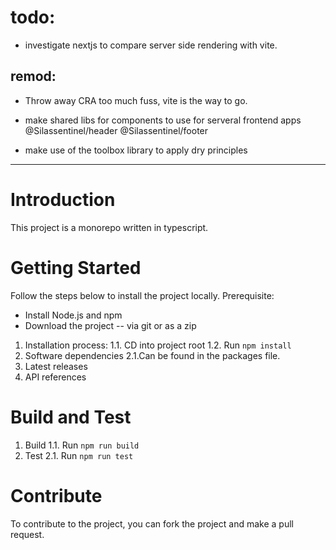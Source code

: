 # todo:
- investigate nextjs to compare server side rendering with vite.
## remod:
- Throw away CRA too much fuss, vite is the way to go.
- make shared libs for components to use for serveral frontend apps 
    @Silassentinel/header
    @Silassentinel/footer

- make use of the toolbox library to apply dry principles



------------------


# Introduction 
This project is a monorepo written in typescript.

# Getting Started
Follow the steps below to install the project locally.
Prerequisite:
- Install Node.js and npm
- Download the project
-- via git or as a zip


1.	Installation process:
1.1. CD into project root
1.2. Run `npm install`
2.	Software dependencies
2.1.Can be found in the packages file.
3.	Latest releases
4.	API references

# Build and Test
1. Build
1.1. Run `npm run build`
2. Test
2.1. Run `npm run test`

# Contribute
To contribute to the project, you can fork the project and make a pull request.
